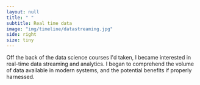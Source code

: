 ```yaml
---
layout: null
title: " "
subtitle: Real time data
image: "img/timeline/datastreaming.jpg"
side: right
size: tiny
---
```

Off the back of the data science courses I'd taken, I became interested in real-time data streaming and analytics. I began to comprehend the volume of data available in modern systems, and the potential benefits if properly harnessed.
